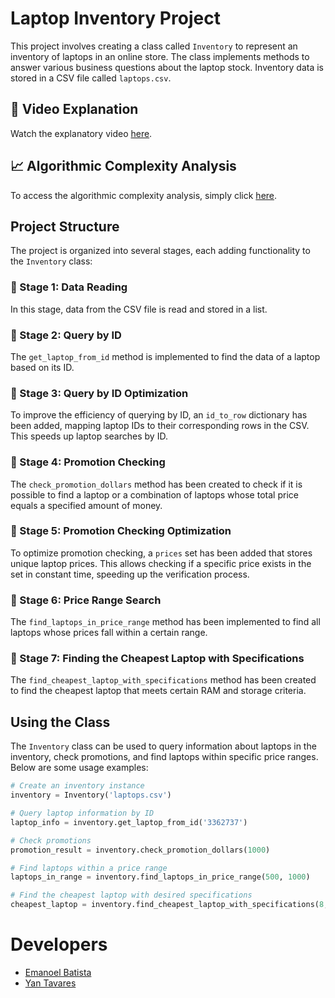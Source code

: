 # Laptop Inventory Project

This project involves creating a class called `Inventory` to represent an inventory of laptops in an online store. The class implements methods to answer various business questions about the laptop stock. Inventory data is stored in a CSV file called `laptops.csv`.

## 🎥 Video Explanation

Watch the explanatory video [here](https://www.loom.com/share/cde99f21e8d04f1c8d04f3ace932095a?sid=183ea0e4-e5c6-43a5-8577-47e26a7d131c).

## 📈 Algorithmic Complexity Analysis

To access the algorithmic complexity analysis, simply click [here](https://github.com/yantvrs/Data_structure_2/blob/main/consultasRapidasEmCSV/complexidade.md).

## Project Structure

The project is organized into several stages, each adding functionality to the `Inventory` class:

### 🚀 Stage 1: Data Reading

In this stage, data from the CSV file is read and stored in a list.

### 🚀 Stage 2: Query by ID

The `get_laptop_from_id` method is implemented to find the data of a laptop based on its ID.

### 🚀 Stage 3: Query by ID Optimization

To improve the efficiency of querying by ID, an `id_to_row` dictionary has been added, mapping laptop IDs to their corresponding rows in the CSV. This speeds up laptop searches by ID.

### 🚀 Stage 4: Promotion Checking

The `check_promotion_dollars` method has been created to check if it is possible to find a laptop or a combination of laptops whose total price equals a specified amount of money.

### 🚀 Stage 5: Promotion Checking Optimization

To optimize promotion checking, a `prices` set has been added that stores unique laptop prices. This allows checking if a specific price exists in the set in constant time, speeding up the verification process.

### 🚀 Stage 6: Price Range Search

The `find_laptops_in_price_range` method has been implemented to find all laptops whose prices fall within a certain range.

### 🚀 Stage 7: Finding the Cheapest Laptop with Specifications

The `find_cheapest_laptop_with_specifications` method has been created to find the cheapest laptop that meets certain RAM and storage criteria.

## Using the Class

The `Inventory` class can be used to query information about laptops in the inventory, check promotions, and find laptops within specific price ranges. Below are some usage examples:

```python
# Create an inventory instance
inventory = Inventory('laptops.csv')

# Query laptop information by ID
laptop_info = inventory.get_laptop_from_id('3362737')

# Check promotions
promotion_result = inventory.check_promotion_dollars(1000)

# Find laptops within a price range
laptops_in_range = inventory.find_laptops_in_price_range(500, 1000)

# Find the cheapest laptop with desired specifications
cheapest_laptop = inventory.find_cheapest_laptop_with_specifications(8, 256)

```
# Developers

 - [Emanoel Batista](https://github.com/EmanoelBatista)
 - [Yan Tavares](https://github.com/yantvrs)
